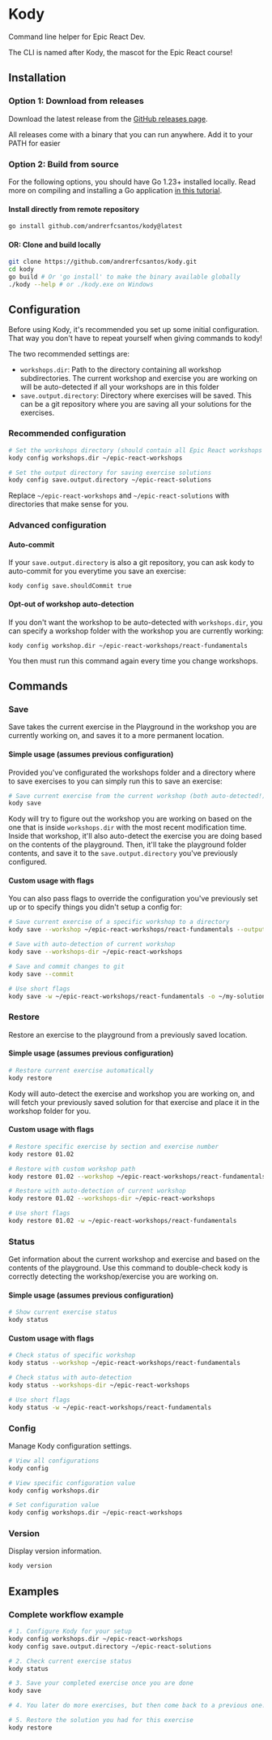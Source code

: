 # Kody

Command line helper for Epic React Dev.

The CLI is named after Kody, the mascot for the Epic React course!

## Installation

### Option 1: Download from releases

Download the latest release from the [GitHub releases page](https://github.com/andrerfcsantos/kody/releases).

All releases come with a binary that you can run anywhere.
Add it to your PATH for easier 

### Option 2: Build from source

For the following options, you should have Go 1.23+ installed locally.
Read more on compiling and installing a Go application [in this tutorial](https://go.dev/doc/tutorial/compile-install).

#### Install directly from remote repository
```bash
go install github.com/andrerfcsantos/kody@latest
```

#### OR: Clone and build locally
```bash
git clone https://github.com/andrerfcsantos/kody.git
cd kody
go build # Or 'go install' to make the binary available globally 
./kody --help # or ./kody.exe on Windows
```

## Configuration

Before using Kody, it's recommended you set up some initial configuration.
That way you don't have to repeat yourself when giving commands to kody!

The two recommended settings are:

- `workshops.dir`: Path to the directory containing all workshop subdirectories. The current workshop and exercise you are working on will be auto-detected if all your workshops are in this folder
- `save.output.directory`: Directory where exercises will be saved. This can be a git repository where you are saving all your solutions for the exercises.

### Recommended configuration

```bash
# Set the workshops directory (should contain all Epic React workshops in subdirectories)
kody config workshops.dir ~/epic-react-workshops

# Set the output directory for saving exercise solutions
kody config save.output.directory ~/epic-react-solutions
```

Replace `~/epic-react-workshops` and `~/epic-react-solutions` with directories that make sense for you.

### Advanced configuration

#### Auto-commit

If your `save.output.directory` is also a git repository, you can ask kody to auto-commit for you everytime you save an exercise:

```
kody config save.shouldCommit true
```

#### Opt-out of workshop auto-detection

If you don't want the workshop to be auto-detected with `workshops.dir`, you can specify a workshop folder with the workshop you are currently working:

```
kody config workshop.dir ~/epic-react-workshops/react-fundamentals
```

You then must run this command again every time you change workshops.


## Commands

### Save

Save takes the current exercise in the Playground in the workshop you are currently working on, and saves it to a more permanent location.

#### Simple usage (assumes previous configuration)

Provided you've configurated the workshops folder and a directory where to save exercises to you can simply run this to save an exercise:

```bash
# Save current exercise from the current workshop (both auto-detected!)
kody save
```

Kody will try to figure out the workshop you are working on based on the one that is inside `workshops.dir` with the most recent modification time.
Inside that workshop, it'll also auto-detect the exercise you are doing based on the contents of the playground.
Then, it'll take the playground folder contents, and save it to the `save.output.directory` you've previously configured.

#### Custom usage with flags

You can also pass flags to override the configuration you've previously set up or to specify things you didn't setup a config for:

```bash
# Save current exercise of a specific workshop to a directory
kody save --workshop ~/epic-react-workshops/react-fundamentals --output ~/my-solutions

# Save with auto-detection of current workshop
kody save --workshops-dir ~/epic-react-workshops

# Save and commit changes to git
kody save --commit

# Use short flags
kody save -w ~/epic-react-workshops/react-fundamentals -o ~/my-solutions -c
```

### Restore

Restore an exercise to the playground from a previously saved location.

#### Simple usage (assumes previous configuration)
```bash
# Restore current exercise automatically
kody restore
```

Kody will auto-detect the exercise and workshop you are working on, and will fetch your previously saved solution for that exercise and place it in the workshop folder for you.

#### Custom usage with flags
```bash
# Restore specific exercise by section and exercise number
kody restore 01.02

# Restore with custom workshop path
kody restore 01.02 --workshop ~/epic-react-workshops/react-fundamentals

# Restore with auto-detection of current workshop
kody restore 01.02 --workshops-dir ~/epic-react-workshops

# Use short flags
kody restore 01.02 -w ~/epic-react-workshops/react-fundamentals
```

### Status

Get information about the current workshop and exercise and based on the contents of the playground.
Use this command to double-check kody is correctly detecting the workshop/exercise you are working on.

#### Simple usage (assumes previous configuration)
```bash
# Show current exercise status
kody status
```

#### Custom usage with flags
```bash
# Check status of specific workshop
kody status --workshop ~/epic-react-workshops/react-fundamentals

# Check status with auto-detection
kody status --workshops-dir ~/epic-react-workshops

# Use short flags
kody status -w ~/epic-react-workshops/react-fundamentals
```

### Config

Manage Kody configuration settings.

```bash
# View all configurations
kody config

# View specific configuration value
kody config workshops.dir

# Set configuration value
kody config workshops.dir ~/epic-react-workshops
```

### Version

Display version information.

```bash
kody version
```

## Examples

### Complete workflow example

```bash
# 1. Configure Kody for your setup
kody config workshops.dir ~/epic-react-workshops
kody config save.output.directory ~/epic-react-solutions

# 2. Check current exercise status
kody status

# 3. Save your completed exercise once you are done
kody save

# 4. You later do more exercises, but then come back to a previous one.

# 5. Restore the solution you had for this exercise
kody restore
```
